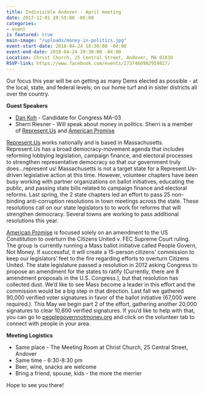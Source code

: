 ```yaml
---
title: Indivisible Andover - April meeting
date: 2017-12-01 20:55:00 -05:00
categories:
- event
is featured: true
main-image: "/uploads/money-in-politics.jpg"
event-start-date: 2018-04-24 18:30:00 -04:00
event-end-date: 2018-04-24 20:30:00 -04:00
Location: Christ Church, 25 Central Street, Andover, MA 01810
RSVP-link: https://www.facebook.com/events/1737460982959817/
---
```


Our focus this year will be on getting as many Dems elected as possible - at the local, state, and federal levels; on our home turf and in sister districts all over the country. 

**Guest Speakers**
* [Dan Koh](https://koh2018.com/) - Candidate for Congress MA-03 
* Sherri Riesner - Will speak about money in politics. Sherri is a member of [Represent.Us](https://represent.us/) and [American Promise](http://www.americanpromise.net/)

[Represent.Us](https://represent.us/) works nationally and is based in Massachusetts. Represent.Us has a broad democracy-movement agenda that includes reforming lobbying legislation, campaign finance, and electoral processes to strengthen representative democracy so that our government truly does…represent us!  Massachusetts is not a target state for a Represent.Us-driven legislative action at this time. However, volunteer chapters have been busy working with partner organizations on ballot initiatives, educating the public, and passing state bills related to campaign finance and electoral reforms. Last spring, the 2 state chapters led an effort to pass 25 non-binding anti-corruption resolutions in town meetings across the state. These resolutions call on our state legislators to to work for reforms that will strengthen democracy. Several towns are working to pass additional resolutions this year. 

[American Promise](http://www.americanpromise.net/) is focused solely on an amendment to the US Constitution to overturn the Citizens United v. FEC Supreme Court ruling.  The group is currently running a Mass ballot initiative called People Govern, Not Money. If successful, it will create a 15-person citizens' commission to keep our legislators’ feet to the fire regarding efforts to overturn Citizens United. The state legislature passed a resolution in 2012 asking Congress to propose an amendment for the states to ratify (Currently, there are 8 amendment proposals in the U.S. Congress.), but that resolution has collected dust. We’d like to see Mass become a leader in this effort and the commission would be a big step in that direction. Last fall we gathered 90,000 verified voter signatures in favor of the ballot initiative (67,000 were required.). This May we begin part 2 of the effort, gathering another 20,000 signatures to clear 10,600 verified signatures. If you’d like to help with that, you can go to [peoplegovernnotmoney.org](http://peoplegovernnotmoney.org) and click on the volunteer tab to connect with people in your area.

**Meeting Logistics**
* Same place - The Meeting Room at Christ Church, 25 Central Street, Andover
* Same time - 6:30-8:30 pm
* Beer, wine, snacks are welcome 
* Bring a friend, spouse, kids - the more the merrier

Hope to see you there!